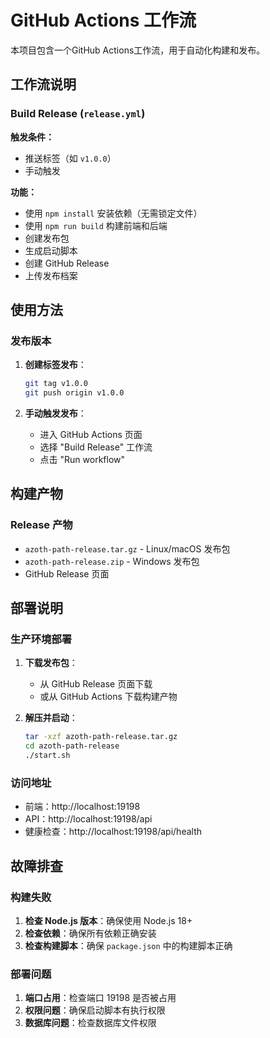 # GitHub Actions 工作流

本项目包含一个GitHub Actions工作流，用于自动化构建和发布。

## 工作流说明

### Build Release (`release.yml`)

**触发条件：**
- 推送标签（如 `v1.0.0`）
- 手动触发

**功能：**
- 使用 `npm install` 安装依赖（无需锁定文件）
- 使用 `npm run build` 构建前端和后端
- 创建发布包
- 生成启动脚本
- 创建 GitHub Release
- 上传发布档案

## 使用方法

### 发布版本

1. **创建标签发布**：
   ```bash
   git tag v1.0.0
   git push origin v1.0.0
   ```

2. **手动触发发布**：
   - 进入 GitHub Actions 页面
   - 选择 "Build Release" 工作流
   - 点击 "Run workflow"

## 构建产物

### Release 产物

- `azoth-path-release.tar.gz` - Linux/macOS 发布包
- `azoth-path-release.zip` - Windows 发布包
- GitHub Release 页面

## 部署说明

### 生产环境部署

1. **下载发布包**：
   - 从 GitHub Release 页面下载
   - 或从 GitHub Actions 下载构建产物

2. **解压并启动**：
   ```bash
   tar -xzf azoth-path-release.tar.gz
   cd azoth-path-release
   ./start.sh
   ```

### 访问地址

- 前端：http://localhost:19198
- API：http://localhost:19198/api
- 健康检查：http://localhost:19198/api/health

## 故障排查

### 构建失败

1. **检查 Node.js 版本**：确保使用 Node.js 18+
2. **检查依赖**：确保所有依赖正确安装
3. **检查构建脚本**：确保 `package.json` 中的构建脚本正确

### 部署问题

1. **端口占用**：检查端口 19198 是否被占用
2. **权限问题**：确保启动脚本有执行权限
3. **数据库问题**：检查数据库文件权限
